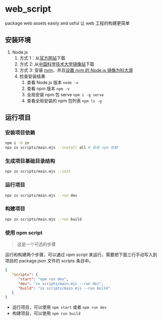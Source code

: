 # web_script

package web assets easily and usful
让 web 工程的构建更简单

## 安装环境

1. Node.js
   1. 方式 1：从[官方网站](https://nodejs.org/zh-cn)下载
   2. 方式 2: 从[中国科学技术大学镜像站](https://mirrors.ustc.edu.cn/node/latest-v18.x/)下载
   3. 方式 3: 安装 [nvm](https://github.com/nvm-sh/nvm#installing-and-updating)，并且[设置 nvm 的 Node.js 镜像为科大源](https://mirrors.ustc.edu.cn/help/node.html)
   4. 检查安装结果
      1. 查看 Node.js 版本 `node -v`
      2. 查看 npm 版本 `npm -v`
      3. 全局安装 npm 包 serve `npm i -g serve`
      4. 查看全局安装的 npm 包列表 `npm ls -g`

## 运行项目

### 安装项目依赖

```sh
npm i -D zx
npx zx scripts/main.mjs --install all # 安装 npm 依赖
```

### 生成项目基础目录结构

```sh
npx zx scripts/main.mjs --init
```

### 运行项目

```sh
npx zx scripts/main.mjs --run dev
```

### 构建项目

```sh
npx zx scripts/main.mjs --run build
```

### 使用 npm script

> 这是一个可选的步骤

运行和构建两个步骤，可以通过 npm script 来运行，需要把下面三行手动写入到项目的 package.json 文件的 scripts 条目中。

```json
{
   "scripts": {
      "start": "npm run dev",
      "dev": "zx scripts/main.mjs --run dev",
      "build": "zx scripts/main.mjs --run build"
   }
}
```

* 运行项目，可以使用 `npm start` 或者 `npm run dev`
* 构建项目，可以使用 `npm run build`